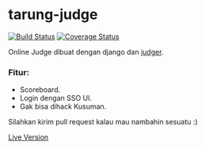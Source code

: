 # tarung-judge
[![Build Status](https://travis-ci.org/ramadistra/tarung-judge.svg?branch=master)](https://travis-ci.org/ramadistra/tarung-judge)
[![Coverage Status](https://coveralls.io/repos/github/ramadistra/tarung-judge/badge.svg?branch=master)](https://coveralls.io/github/ramadistra/tarung-judge?branch=master)  

Online Judge dibuat dengan django dan [judger](https://github.com/ramadistra/judger).

### Fitur:
- Scoreboard.
- Login dengan SSO UI.
- Gak bisa dihack Kusuman.

Silahkan kirim pull request kalau mau nambahin sesuatu :)

[Live Version](https://my-judge.herokuapp.com)

